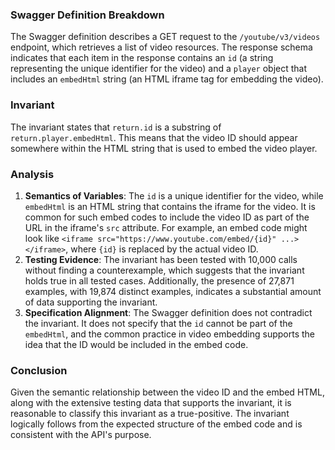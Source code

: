 ### Swagger Definition Breakdown
The Swagger definition describes a GET request to the `/youtube/v3/videos` endpoint, which retrieves a list of video resources. The response schema indicates that each item in the response contains an `id` (a string representing the unique identifier for the video) and a `player` object that includes an `embedHtml` string (an HTML iframe tag for embedding the video).

### Invariant
The invariant states that `return.id` is a substring of `return.player.embedHtml`. This means that the video ID should appear somewhere within the HTML string that is used to embed the video player.

### Analysis
1. **Semantics of Variables**: The `id` is a unique identifier for the video, while `embedHtml` is an HTML string that contains the iframe for the video. It is common for such embed codes to include the video ID as part of the URL in the iframe's `src` attribute. For example, an embed code might look like `<iframe src="https://www.youtube.com/embed/{id}" ...></iframe>`, where `{id}` is replaced by the actual video ID.
2. **Testing Evidence**: The invariant has been tested with 10,000 calls without finding a counterexample, which suggests that the invariant holds true in all tested cases. Additionally, the presence of 27,871 examples, with 19,874 distinct examples, indicates a substantial amount of data supporting the invariant.
3. **Specification Alignment**: The Swagger definition does not contradict the invariant. It does not specify that the `id` cannot be part of the `embedHtml`, and the common practice in video embedding supports the idea that the ID would be included in the embed code.

### Conclusion
Given the semantic relationship between the video ID and the embed HTML, along with the extensive testing data that supports the invariant, it is reasonable to classify this invariant as a true-positive. The invariant logically follows from the expected structure of the embed code and is consistent with the API's purpose.
